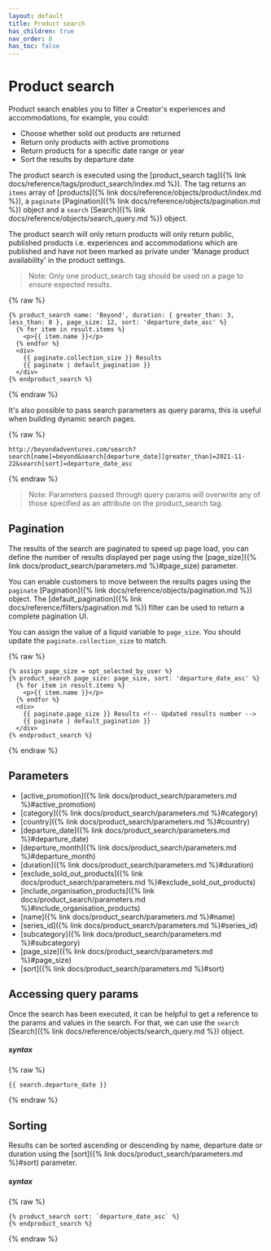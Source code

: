 ```yaml
---
layout: default
title: Product search
has_children: true
nav_order: 8
has_toc: false
---
```


# Product search

Product search enables you to filter a Creator's experiences and accommodations, for example, you could:
- Choose whether sold out products are returned
- Return only products with active promotions
- Return products for a specific date range or year
- Sort the results by departure date

The product search is executed using the [product_search tag]({% link docs/reference/tags/product_search/index.md %}). The tag returns an `items` array of [products]({% link docs/reference/objects/product/index.md %}), a `paginate` [Pagination]({% link docs/reference/objects/pagination.md %}) object and a `search` [Search]({% link docs/reference/objects/search_query.md %}) object. 

The product search will only return products will only return public, published products i.e. experiences and accommodations which are published and have not been marked as private under 'Manage product availability' in the product settings.

> Note: Only one product_search tag should be used on a page to ensure expected results.

{% raw %}
```liquid
{% product_search name: 'Beyond', duration: { greater_than: 3, less_than: 8 }, page_size: 12, sort: 'departure_date_asc' %}
  {% for item in result.items %}
    <p>{{ item.name }}</p>
  {% endfor %}
  <div>
    {{ paginate.collection_size }} Results
    {{ paginate | default_pagination }}
  </div>
{% endproduct_search %}
```
{% endraw %}

It's also possible to pass search parameters as query params, this is useful when building dynamic search pages.

{% raw %}
```
http://beyondadventures.com/search?search[name]=beyond&search[departure_date][greater_than]=2021-11-22&search[sort]=departure_date_asc
```
{% endraw %}

> Note: Parameters passed through query params will overwrite any of those specified as an attribute on the product_search tag.

## Pagination
The results of the search are paginated to speed up page load, you can define the number of results displayed per page using the [page_size]({% link docs/product_search/parameters.md %}#page_size) parameter.

You can enable customers to move between the results pages using the `paginate` [Pagination]({% link docs/reference/objects/pagination.md %}) object. The [default_pagination]({% link docs/reference/filters/pagination.md %}) filter can be used to return a complete pagination UI.

You can assign the value of a liquid variable to `page_size`. You should update the `paginate.collection_size` to match.

{% raw %}
```liquid
{% assign page_size = opt_selected_by_user %}
{% product_search page_size: page_size, sort: 'departure_date_asc' %}
  {% for item in result.items %}
    <p>{{ item.name }}</p>
  {% endfor %}
  <div>
    {{ paginate.page_size }} Results <!-- Updated results number -->
    {{ paginate | default_pagination }}
  </div>
{% endproduct_search %}
```
{% endraw %}


## Parameters
- [active_promotion]({% link docs/product_search/parameters.md %}#active_promotion)
- [category]({% link docs/product_search/parameters.md %}#category)
- [country]({% link docs/product_search/parameters.md %}#country)
- [departure_date]({% link docs/product_search/parameters.md %}#departure_date)
- [departure_month]({% link docs/product_search/parameters.md %}#departure_month)
- [duration]({% link docs/product_search/parameters.md %}#duration)
- [exclude_sold_out_products]({% link docs/product_search/parameters.md %}#exclude_sold_out_products)
- [include_organisation_products]({% link docs/product_search/parameters.md %}#include_organisation_products)
- [name]({% link docs/product_search/parameters.md %}#name)
- [series_id]({% link docs/product_search/parameters.md %}#series_id)
- [subcategory]({% link docs/product_search/parameters.md %}#subcategory)
- [page_size]({% link docs/product_search/parameters.md %}#page_size)
- [sort]({% link docs/product_search/parameters.md %}#sort)


## Accessing query params
Once the search has been executed, it can be helpful to get a reference to the params and values in the search. For that, we can use the `search` [Search]({% link docs/reference/objects/search_query.md %}) object.

##### syntax
{% raw %}
```
{{ search.departure_date }}
```
{% endraw %}

## Sorting
Results can be sorted ascending or descending by name, departure date or duration using the [sort]({% link docs/product_search/parameters.md %}#sort) parameter.

##### syntax
{% raw %}
```
{% product_search sort: `departure_date_asc` %}
{% endproduct_search %}
```
{% endraw %}